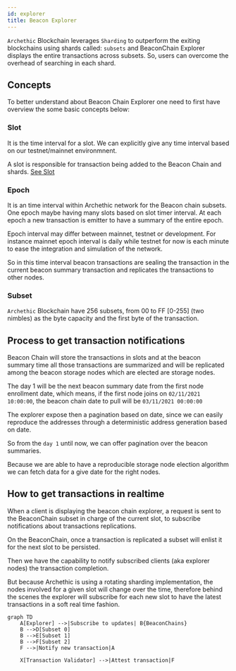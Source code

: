 ```yaml
---
id: explorer
title: Beacon Explorer
---
```


`Archethic` Blockchain leverages `Sharding` to outperform the exiting blockchains using shards called: `subsets` and BeaconChain Explorer displays the entire transactions across subsets. 
So, users can overcome the overhead of searching in each shard.

## Concepts
To better understand about Beacon Chain Explorer one need to first have overview the some basic concepts below: 

### Slot

It is the time interval for a slot. We can explicitly give any time interval based on our testnet/mainnet environmnent.

A slot is responsible for transaction being added to the Beacon Chain and shards. [See Slot](/learn/sharding/beacon-chain#slot)

### Epoch

It is an time interval within Archethic network for the Beacon chain subsets.
One epoch maybe having many slots based on slot timer interval.
At each epoch a new transaction is emitter to have a summary of the entire epoch.

Epoch interval may differ between mainnet, testnet or development. For instance mainnet epoch interval is daily while testnet for now is each minute to ease the integration and simulation of the network.

So in this time interval beacon transactions are sealing the transaction in the current beacon summary transaction and replicates the transactions to other nodes.

### Subset
`Archethic` Blockchain have 256 subsets, from 00 to FF [0-255] (two nimbles) as the byte capacity and the first byte of the transaction.

## Process to get transaction notifications

Beacon Chain will store the transactions in slots and at the beacon summary time all those transactions are summarized and will be replicated among the beacon storage nodes which are elected are storage nodes.

The day 1 will be the next beacon summary date from the first node enrollment date, which means, if the first node joins on `02/11/2021 10:00:00`, the beacon chain date to pull will be `03/11/2021 00:00:00`

The explorer expose then a pagination based on date, since we can easily reproduce the addresses through a deterministic
address generation based on date.

So from the `day 1` until now, we can offer pagination over the beacon summaries.

Because we are able to have a reproducible storage node election algorithm we can fetch data for a give date
for the right nodes.

## How to get transactions in realtime

When a client is displaying the beacon chain explorer, a request is sent to the BeaconChain subset in charge of the current slot, to subscribe notifications about transactions replications.

On the BeaconChain, once a transaction is replicated a subset will enlist it for the next slot to be persisted.

Then we have the capability to notify subscribed clients (aka explorer nodes) the transaction completion.

But because Archethic is using a rotating sharding implementation, the nodes involved for a given slot will change over the time, therefore behind the scenes the explorer will subscribe for each new slot to have the latest transactions in a soft real time fashion.

```mermaid
graph TD
    A[Explorer] -->|Subscribe to updates| B{BeaconChains}
    B -->D[Subset 0]
    B -->E[Subset 1]
    B -->F[Subset 2]
    F -->|Notify new transaction|A
    
    X[Transaction Validator] -->|Attest transaction|F
```
